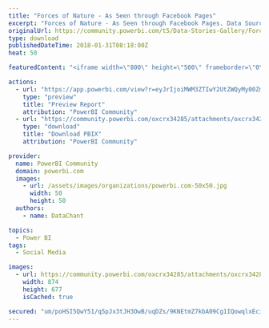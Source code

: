 ```yaml
---
title: "Forces of Nature - As Seen through Facebook Pages"
excerpt: "Forces of Nature - As Seen through Facebook Pages. Data Source: https://datachant.com/public/Facebook Data - Eclipse 2017.xlsx"
originalUrl: https://community.powerbi.com/t5/Data-Stories-Gallery/Forces-of-Nature-As-Seen-through-Facebook-Pages/m-p/349176
type: download
publishedDateTime: 2018-01-31T08:18:00Z
heat: 50

featuredContent: "<iframe width=\"800\" height=\"500\" frameborder=\"0\" src=\"https://app.powerbi.com/view?r=eyJrIjoiMWM3ZTIwY2UtZWQyMy00ZmZiLThlNTItZjhlZDEwZTgzYzEwIiwidCI6IjIyNzNjNDFiLWI4ZDAtNDVhZi1iZWU2LWUwODQ5NmFlNjcxOCIsImMiOjN9\"></iframe>"

actions:
  - url: "https://app.powerbi.com/view?r=eyJrIjoiMWM3ZTIwY2UtZWQyMy00ZmZiLThlNTItZjhlZDEwZTgzYzEwIiwidCI6IjIyNzNjNDFiLWI4ZDAtNDVhZi1iZWU2LWUwODQ5NmFlNjcxOCIsImMiOjN9"
    type: "preview"
    title: "Preview Report"
    attribution: "PowerBI Community"
  - url: "https://community.powerbi.com/oxcrx34285/attachments/oxcrx34285/DataStoriesGallery/1557/2/Forces%20of%20Nature%20-%202017-Year-In-Review.pbix"
    type: "download"
    title: "Download PBIX"
    attribution: "PowerBI Community"

provider:
  name: PowerBI Community
  domain: powerbi.com
  images:
    - url: /assets/images/organizations/powerbi.com-50x50.jpg
      width: 50
      height: 50
  authors:
    - name: DataChant

topics:
  - Power BI
tags:
  - Social Media

images:
  - url: https://community.powerbi.com/oxcrx34285/attachments/oxcrx34285/DataStoriesGallery/1557/1/Screenshot_106.png
    width: 874
    height: 677
    isCached: true

secured: "um/poHSI5QwY51/q5pJx3tJH3OwB/uqDZs/9KNEtmZ7kbA09Cg1IQowqlxEciJo9lHlO90S4fbr08AFwEkVehVU3vPuTQX1ddEL9FK1hcBlRVyOWvnU94xxQtv4Bo7ciOVgCnO5gwcYH7VM2kS6WU/SM12EEqY/ae8n1K9xDlus4jdZN2xhXYWq3bv/FUjHp9YlKq+FKhnZmuDWR1oaQuFY5EgXGz1U301TFd467FRLHkubBOm2FfoyTEtIdnF9Vb39Km/7ycSY1fR98jf6OjO0BI7N//AVzkByz9DFqs+T1tkmYqvEouisfyTkRIkj7m9EGU2BAhfJXDes0bRkUfTatb4TnrHG4OgECrK7xNmzsNQSg8UOPDcnckZ6K5SGMtwj9wZ0e0wRCnBoWyXCjWw==;Nh87sjkjHAZjHSqFF9Vkpg=="
---
```


